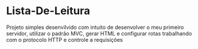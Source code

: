 # Lista-De-Leitura

<p>Projeto simples desenvilvido com intuito de desenvolver o meu primeiro servidor, utilizar o padrão MVC, gerar HTML e configurar rotas trabalhando com o protocolo HTTP e 
controle a requisições</p>
